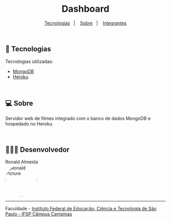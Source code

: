 <h1 align="center">
    Dashboard
</h1>

<p align="center">
  <a href="#-tecnologias">Tecnologias</a>&nbsp;&nbsp;&nbsp;|&nbsp;&nbsp;&nbsp;
  <a href="#-sobre">Sobre</a>&nbsp;&nbsp;&nbsp;|&nbsp;&nbsp;&nbsp;
  <a href="#-desenvolvedor">Integrantes</a>
</p>

<br>

## 🚀 Tecnologias

Tecnologias utilizadas:

- [MongoDB](https://www.mongodb.com/)
- [Heroku](https://www.heroku.com/platform)

<br>

## 💻 Sobre
Servidor web de filmes integrado com o banco de dados MongoDB e hospedado no Heroku.

<br>

## 👨🏽‍🎓 Desenvolvedor

Ronald Almeida
<br/>
<img src="https://avatars.githubusercontent.com/u/65602274?v=4" width="100px;" alt="Ronald Picture" style="border-radius:50%"/>


<hr>

Faculdade - [Instituto Federal de Educação, Ciência e Tecnologia de São Paulo - IFSP Câmpus Campinas](https://portal.cmp.ifsp.edu.br/)